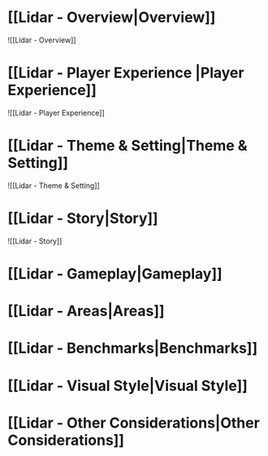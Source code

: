 # [[Lidar - Overview|Overview]]

![[Lidar - Overview]]

# [[Lidar - Player Experience |Player Experience]]

![[Lidar - Player Experience]]
# [[Lidar - Theme & Setting|Theme & Setting]]

![[Lidar - Theme & Setting]]
# [[Lidar - Story|Story]]

![[Lidar - Story]]
# [[Lidar - Gameplay|Gameplay]]

# [[Lidar - Areas|Areas]]   

# [[Lidar - Benchmarks|Benchmarks]]

# [[Lidar - Visual Style|Visual Style]]

# [[Lidar - Other Considerations|Other Considerations]]

